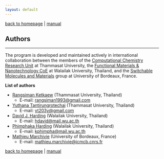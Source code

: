 ```yaml
---
layout: default
---
```

[back to homepage](./) | [manual](./manual.md)

## Authors
***

The program is developed and maintained actively in international collaboration between 
the members of the [Computational Chemistry Research Unit][CCRU] at Thammasat University, 
the [Functional Materials & Nanotechnology CoE][FunLab] at Walailak University, Thailand, and 
the [Switchable Molecules and Materials][SWM] group at University of Bordeaux, France.

[CCRU]: https://sites.google.com/site/compchem403/
[FunLab]: https://www.funtechwu.com/
[SWM]: http://www.icmcb-bordeaux.cnrs.fr/spip.php?rubrique85

**List of authors**

- [Rangsiman Ketkaew][RK-website] (Thammasat University, Thailand) 
  - E-mail: rangsiman1993@gmail.com
- [Yuthana Tantirungrotechai][YT-website] (Thammasat University, Thailand)
  - E-mail: yt203y@gmail.com
- [David J. Harding][DH-website] (Walailak University, Thailand)
  - E-mail: hdavid@mail.wu.ac.th
- [Phimphaka Harding][PH-website] (Walailak University, Thailand)
  - E-mail: kphimpha@mail.wu.ac.th
- [Mathieu Marchivie][MM-website] (University of Bordeaux, France)
  - E-mail: mathieu.marchivie@icmcb.cnrs.fr
  
[RK-website]: https://sites.google.com/site/rangsiman1993
[YT-website]: https://sites.google.com/site/compchem403/people/faculty/yuthana
[DH-website]: https://www.funtechwu.com/david-j-harding
[PH-website]: https://www.funtechwu.com/phimphaka-harding
[MM-website]: http://www.icmcb-bordeaux.cnrs.fr/spip.php?article562


[back to homepage](./) | [manual](./manual.md)
